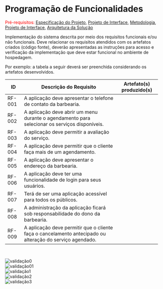 # Programação de Funcionalidades

<span style="color:red">Pré-requisitos: <a href="2-Especificação do Projeto.md"> Especificação do Projeto</a></span>, <a href="3-Projeto de Interface.md"> Projeto de Interface</a>, <a href="4-Metodologia.md"> Metodologia</a>, <a href="3-Projeto de Interface.md"> Projeto de Interface</a>, <a href="5-Arquitetura da Solução.md"> Arquitetura da Solução</a>

Implementação do sistema descrita por meio dos requisitos funcionais e/ou não funcionais. Deve relacionar os requisitos atendidos com os artefatos criados (código fonte), deverão apresentadas as instruções para acesso e verificação da implementação que deve estar funcional no ambiente de hospedagem.

Por exemplo: a tabela a seguir deverá ser preenchida considerando os artefatos desenvolvidos.

|ID    | Descrição do Requisito  | Artefato(s) produzido(s) |
|------|-----------------------------------------|----|
|RF-001| A aplicação deve apresentar o telefone de contato da barbearia. |   | 
|RF-002| A aplicação deve abrir um menu durante o agendamento para selecionar os serviços disponíveis.   | |
|RF-003| A aplicação deve permitir a avaliação do serviço.|
|RF-004| A aplicação deve permitir que o cliente faça mais de um agendamento.|
|RF-005| A aplicação deve apresentar o endereço da barbearia.|
|RF-006| A aplicação deve ter uma funcionalidade de login para seus usuários.|
|RF-007| Terá de ser uma aplicação acessível para todos os públicos.|
|RF-008| A administração da aplicação ficará sob responsabilidade do dono da barbearia.|
|RF-009| A aplicação deve permitir que o cliente faça o cancelamento antecipado ou alteração do serviço agendado.| 
<br>

![validação0](https://user-images.githubusercontent.com/97108151/236703446-a7792ab9-ffbf-4981-9a14-c240236cda90.PNG)<br>
![validação01](https://user-images.githubusercontent.com/97108151/236703448-2e1aaca4-8fb2-40e0-88ec-6b249928937e.PNG)<br>
![validação1](https://user-images.githubusercontent.com/97108151/236703360-17719170-597d-4584-944a-71dfcb1ca4d1.PNG)<br>
![validação2](https://user-images.githubusercontent.com/97108151/236703362-e43d7e8e-2229-4dea-afdf-1ae26f93e231.PNG)<br>
![validação3](https://user-images.githubusercontent.com/97108151/236703388-3ef7b535-f03d-4666-af35-8f661cf71d88.PNG)

